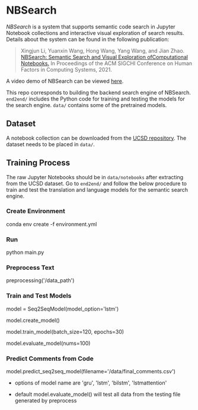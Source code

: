 # NBSearch

*NBSearch* is a system that supports semantic code search in Jupyter Notebook collections and interactive visual exploration of search results. Details about the system can be found in the following publication: 

>Xingjun Li, Yuanxin Wang, Hong Wang, Yang Wang, and Jian Zhao. [NBSearch: Semantic Search and Visual Exploration ofComputational Notebooks.](https://www.jeffjianzhao.com/papers/nbsearch.pdf) In Proceedings of the ACM SIGCHI Conference on Human Factors in Computing Systems, 2021. 

A video demo of NBSearch can be viewed [here](https://youtu.be/wNSbivrYc0Y).

This repo corresponds to building the backend search engine of NBSearch. `end2end/` includes the Python code for training and testing the models for the search engine. `data/` contains some of the pretrained models.

## Dataset

A notebook collection can be downloaded from the [UCSD repository](https://library.ucsd.edu/dc/object/bb2733859v). The dataset needs to be placed in `data/`.

## Training Process

The raw Jupyter Notebooks should be in `data/notebooks` after extracting from the UCSD dataset. Go to `end2end/` and follow the below procedure to train and test the translation and language models for the semantic search engine. 

### Create Environment

conda env create -f environment.yml

### Run

python main.py

### Preprocess Text

preprocessing('/data_path')

### Train and Test Models

model = Seq2SeqModel(model_option='lstm')

model.create_model()

model.train_model(batch_size=120, epochs=30)

model.evaluate_model(nums=100)

### Predict Comments from Code

model.predict_seq2seq_model(filename='/data/final_comments.csv')

* options of model name are 'gru', 'lstm', 'bilstm', 'lstmattention'

* default model.evaluate_model() will test all data from the testing file generated by preprocess
